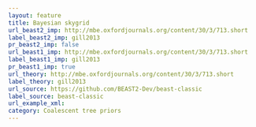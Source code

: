 ```yaml
---
layout: feature
title: Bayesian skygrid
url_beast2_imp: http://mbe.oxfordjournals.org/content/30/3/713.short
label_beast2_imp: gill2013
pr_beast2_imp: false
url_beast1_imp: http://mbe.oxfordjournals.org/content/30/3/713.short
label_beast1_imp: gill2013
pr_beast1_imp: true
url_theory: http://mbe.oxfordjournals.org/content/30/3/713.short
label_theory: gill2013
url_source: https://github.com/BEAST2-Dev/beast-classic
label_source: beast-classic
url_example_xml: 
category: Coalescent tree priors
---
```


